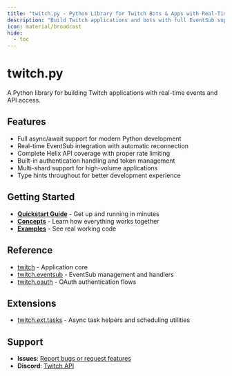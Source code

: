 ```yaml
---
title: "twitch.py - Python Library for Twitch Bots & Apps with Real-Time Events"
description: "Build Twitch applications and bots with full EventSub support. A modern, async Python library for real-time notifications, Helix API access, and authentication."
icon: material/broadcast
hide:
  - toc
---
```



# twitch.py

A Python library for building Twitch applications with real-time events and API access.

## Features

* Full async/await support for modern Python development
* Real-time EventSub integration with automatic reconnection
* Complete Helix API coverage with proper rate limiting
* Built-in authentication handling and token management
* Multi-shard support for high-volume applications
* Type hints throughout for better development experience

## Getting Started

* **[Quickstart Guide](quickstart.md)** - Get up and running in minutes
* **[Concepts](concepts.md)** - Learn how everything works together
* **[Examples](https://github.com/mrsnifo/twitch.py/tree/main/examples)** - See real working code

## Reference

* [twitch](reference/app/app.md) - Application core
* [twitch.eventsub](reference/eventsub/index.md) - EventSub management and handlers
* [twitch.oauth](reference/oauth/flows.md) - OAuth authentication flows

## Extensions

* [twitch.ext.tasks](ext/tasks.md) - Async task helpers and scheduling utilities

## Support

* **Issues**: [Report bugs or request features](https://github.com/mrsnifo/twitch.py/issues)
* **Discord**: [Twitch API](https://discord.gg/UFTkgnse7d)
